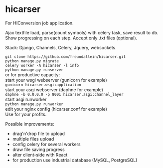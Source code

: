 # hicarser
For HIConversion job application.

Ajax textfile load, parse(count symbols) with celery task, save result to db.  
Show progressing on each step. 
Accept only .txt files (optional).

Stack: Django, Channels, Celery, Jquery, websockets. 

```git clone https://github.com/freundallein/hicarser.git```  
```python manage.py migrate```  
```celery worker -A hicarser -l info```  
```python manage.py runserver```  
  or for productive capacity:  
start your wsgi webserver (gunicorn for example)  
```gunicorn hicarser.wsgi:application```  
start your asgi webserver (daphne for example)  
```daphne -b 0.0.0.0 -p 8001 hicarser.asgi:channel_layer```  
start asgi runworker  
```python manage.py runworker```  
edit your nginx config (hicarser.conf for example)  
Use for your profits.


Possible improvements:
- drag'n'drop file to upload  
- multiple files upload  
- config celery for several workers  
- draw file saving progress  
- alter client-side with React  
- for production use industrial database (MySQL, PostgreSQL)  
